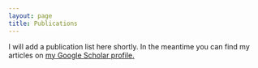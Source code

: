 ```yaml
---
layout: page
title: Publications
---
```


I will add a publication list here shortly. In the meantime you can find my articles on <u><a href="https://scholar.google.com/citations?user=RfTyvdsAAAAJ&hl=en">my Google Scholar profile</a>.</u>

